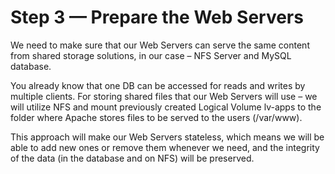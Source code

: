 # Step 3 — Prepare the Web Servers

We need to make sure that our Web Servers can serve the same content from shared storage solutions, in our case – NFS Server and MySQL
database.

You already know that one DB can be accessed for reads and writes by multiple clients. For storing shared files that our Web Servers
will use – we will utilize NFS and mount previously created Logical Volume lv-apps to the folder where Apache stores files to be served
to the users (/var/www).

This approach will make our Web Servers stateless, which means we will be able to add new ones or remove them whenever we need, and
the integrity of the data (in the database and on NFS) will be preserved.
